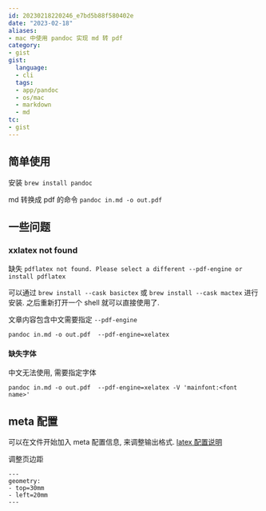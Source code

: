 ```yaml
---
id: 20230218220246_e7bd5b88f580402e
date: "2023-02-18"
aliases:
- mac 中使用 pandoc 实现 md 转 pdf
category:
- gist
gist:
  language:
  - cli
  tags:
  - app/pandoc
  - os/mac
  - markdown
  - md
tc:
- gist
---
```


## 简单使用

安装 `brew install pandoc`

md 转换成 pdf 的命令 `pandoc in.md -o out.pdf`

## 一些问题

### xxlatex not found

缺失 `pdflatex not found. Please select a different --pdf-engine or install pdflatex`

可以通过 `brew install --cask basictex` 或 `brew install --cask mactex` 进行安装.
之后重新打开一个 shell 就可以直接使用了.

文章内容包含中文需要指定 `--pdf-engine`

`pandoc in.md -o out.pdf  --pdf-engine=xelatex`

#### 缺失字体

中文无法使用, 需要指定字体

`pandoc in.md -o out.pdf  --pdf-engine=xelatex -V 'mainfont:<font name>'`

## meta 配置

可以在文件开始加入 meta 配置信息, 来调整输出格式.
[latex 配置说明](https://pandoc.org/MANUAL.html#variables-for-latex)

调整页边距
```
---
geometry:
- top=30mm
- left=20mm
---
```

